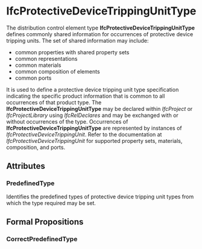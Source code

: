 # IfcProtectiveDeviceTrippingUnitType

The distribution control element type **IfcProtectiveDeviceTrippingUnitType** defines commonly shared information for occurrences of protective device tripping units. The set of shared information may include:

* common properties with shared property sets
* common representations
* common materials
* common composition of elements
* common ports

<!-- end of short definition -->

It is used to define a protective device tripping unit type specification indicating the specific product information that is common to all occurrences of that product type. The **IfcProtectiveDeviceTrippingUnitType** may be declared within _IfcProject_ or _IfcProjectLibrary_ using _IfcRelDeclares_ and may be exchanged with or without occurrences of the type. Occurrences of **IfcProtectiveDeviceTrippingUnitType** are represented by instances of _IfcProtectiveDeviceTrippingUnit_. Refer to the documentation at _IfcProtectiveDeviceTrippingUnit_ for supported property sets, materials, composition, and ports.

## Attributes

### PredefinedType
Identifies the predefined types of protective device tripping unit types from which the type required may be set.

## Formal Propositions

### CorrectPredefinedType

